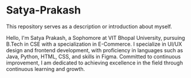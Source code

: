 # Satya-Prakash
This repository serves as a description or introduction about myself.

Hello, I'm Satya Prakash, a Sophomore at VIT Bhopal University, pursuing B.Tech in CSE with a specialization in E-Commerce. 
I specialize in UI/UX design and frontend development, with proficiency in languages such as Java, Python, HTML, CSS, and skills in Figma. 
Committed to continuous improvement, I am dedicated to achieving excellence in the field through continuous learning and growth.
